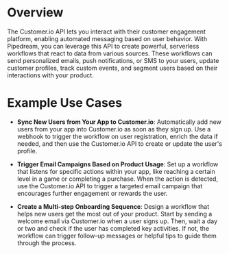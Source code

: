 # Overview

The Customer.io API lets you interact with their customer engagement platform, enabling automated messaging based on user behavior. With Pipedream, you can leverage this API to create powerful, serverless workflows that react to data from various sources. These workflows can send personalized emails, push notifications, or SMS to your users, update customer profiles, track custom events, and segment users based on their interactions with your product.

# Example Use Cases

- **Sync New Users from Your App to Customer.io**: Automatically add new users from your app into Customer.io as soon as they sign up. Use a webhook to trigger the workflow on user registration, enrich the data if needed, and then use the Customer.io API to create or update the user's profile.

- **Trigger Email Campaigns Based on Product Usage**: Set up a workflow that listens for specific actions within your app, like reaching a certain level in a game or completing a purchase. When the action is detected, use the Customer.io API to trigger a targeted email campaign that encourages further engagement or rewards the user.

- **Create a Multi-step Onboarding Sequence**: Design a workflow that helps new users get the most out of your product. Start by sending a welcome email via Customer.io when a user signs up. Then, wait a day or two and check if the user has completed key activities. If not, the workflow can trigger follow-up messages or helpful tips to guide them through the process.
